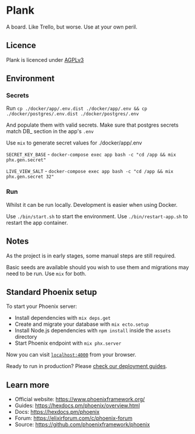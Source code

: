 # Plank

A board. Like Trello, but worse. Use at your own peril.

## Licence

Plank is licenced under [AGPLv3](https://github.com/strayobject/plank/blob/main/LICENSE)

## Environment

### Secrets

Run `cp ./docker/app/.env.dist ./docker/app/.env && cp ./docker/postgres/.env.dist ./docker/postgres/.env`

And populate them with valid secrets. Make sure that postgres secrets match DB_ section in the app's `.env`

Use `mix` to generate secret values for ./docker/app/.env

`SECRET_KEY_BASE` - `docker-compose exec app bash -c "cd /app && mix phx.gen.secret"`

`LIVE_VIEW_SALT` - `docker-compose exec app bash -c "cd /app && mix phx.gen.secret 32"`

### Run

Whilst it can be run locally. Development is easier
when using Docker.

Use `./bin/start.sh` to start the environment.
Use `./bin/restart-app.sh` to restart the app container.


## Notes

As the project is in early stages, some manual steps
are still required.

Basic seeds are available should you wish 
to use them and migrations may need to be
run. Use `mix` for both.


## Standard Phoenix setup

To start your Phoenix server:

  * Install dependencies with `mix deps.get`
  * Create and migrate your database with `mix ecto.setup`
  * Install Node.js dependencies with `npm install` inside the `assets` directory
  * Start Phoenix endpoint with `mix phx.server`

Now you can visit [`localhost:4000`](http://localhost:4000) from your browser.

Ready to run in production? Please [check our deployment guides](https://hexdocs.pm/phoenix/deployment.html).

## Learn more

  * Official website: https://www.phoenixframework.org/
  * Guides: https://hexdocs.pm/phoenix/overview.html
  * Docs: https://hexdocs.pm/phoenix
  * Forum: https://elixirforum.com/c/phoenix-forum
  * Source: https://github.com/phoenixframework/phoenix
